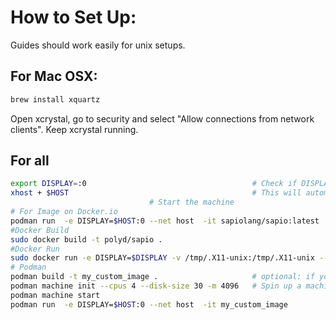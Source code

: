 # How to Set Up:

Guides should work easily for unix setups.

## For Mac OSX:

```bash
brew install xquartz
```

Open xcrystal, go to security and select "Allow connections from network
clients". Keep xcrystal running.

## For all

```bash
export DISPLAY=:0                                     # Check if DISPLAY is set locally before you do this.
xhost + $HOST                                         # This will automatically add entries for your computer. N.B. security considerations.
                               # Start the machine
# For Image on Docker.io
podman run  -e DISPLAY=$HOST:0 --net host  -it sapiolang/sapio:latest
#Docker Build
sudo docker build -t polyd/sapio .
#Docker Run
sudo docker run -e DISPLAY=$DISPLAY -v /tmp/.X11-unix:/tmp/.X11-unix --net host -it polyd/sapio
# Podman
podman build -t my_custom_image .                     # optional: if you want to build the image yourself
podman machine init --cpus 4 --disk-size 30 -m 4096   # Spin up a machine (here with 4gb ram, 30 GB disk... you can pick whatever)
podman machine start   
podman run  -e DISPLAY=$HOST:0 --net host  -it my_custom_image
```
